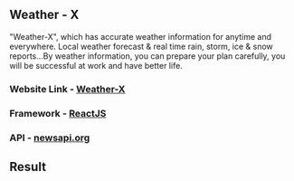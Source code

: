 ## **Weather - X**

"Weather-X", which has accurate weather information for anytime and everywhere. Local weather forecast & real time rain, storm, ice & snow reports...By weather information, you can prepare your plan carefully, you will be successful at work and have better life.

### Website Link - [Weather-X](https://weatheraravinth.netlify.app/)

### Framework - [ReactJS](https://angularjs.org/)

### API - [newsapi.org](https://openweathermap.org/)

## **Result**
